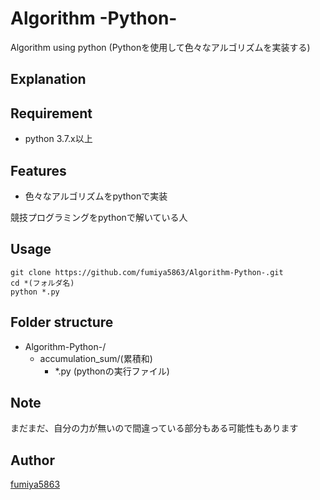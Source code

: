 # Algorithm -Python-
Algorithm using python
(Pythonを使用して色々なアルゴリズムを実装する)

## Explanation
## Requirement
- python 3.7.x以上

## Features
- 色々なアルゴリズムをpythonで実装

競技プログラミングをpythonで解いている人

## Usage
```
git clone https://github.com/fumiya5863/Algorithm-Python-.git
cd *(フォルダ名)
python *.py
```

## Folder structure
- Algorithm-Python-/
    - accumulation_sum/(累積和)
        - *.py (pythonの実行ファイル)

## Note

まだまだ、自分の力が無いので間違っている部分もある可能性もあります

## Author

[fumiya5863](https://github.com/fumiya5863/)
